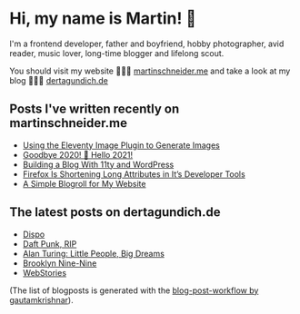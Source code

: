 # Hi, my name is Martin! 👋 

I'm a frontend developer, father and boyfriend, hobby photographer, avid reader, music lover, long-time blogger and lifelong scout.

You should visit my website 👨🏼‍💻  [martinschneider.me](https://martinschneider.me) and take a look at my blog 🤷🏼‍♂️ [dertagundich.de](https://www.dertagundich.de)

## Posts I've written recently on martinschneider.me
<!-- MSME-POST-LIST:START -->
- [Using the Eleventy Image Plugin to Generate Images](https://martinschneider.me/articles/switching-to-eleventy-img-to-generate-images/)
- [Goodbye 2020! &#x1f942; Hello 2021!](https://martinschneider.me/articles/goodbye-2020-hello-2021/)
- [Building a Blog With 11ty and WordPress](https://martinschneider.me/articles/building-a-website-with-11ty-and-wordpress/)
- [Firefox Is Shortening Long Attributes in It&#8217;s Developer Tools](https://martinschneider.me/articles/firefox-is-shortening-long-attributes-in-its-developer-tools/)
- [A Simple Blogroll for My Website](https://martinschneider.me/articles/a-simple-blogroll-for-my-website/)
<!-- MSME-POST-LIST:END -->

## The latest posts on dertagundich.de
<!-- DTUI-POST-LIST:START -->
- [Dispo](https://www.dertagundich.de/2021/03/07/dispo/)
- [Daft Punk, RIP](https://www.dertagundich.de/2021/02/27/daft-punk/)
- [Alan Turing: Little People, Big Dreams](https://www.dertagundich.de/2021/02/21/alan-turing-little-people-big-dreams/)
- [Brooklyn Nine-Nine](https://www.dertagundich.de/2021/02/14/brooklyn-nine-nine/)
- [WebStories](https://www.dertagundich.de/2021/02/06/webstories/)
<!-- DTUI-POST-LIST:END -->

(The list of blogposts is generated with the [blog-post-workflow by gautamkrishnar](https://github.com/gautamkrishnar/blog-post-workflow)).
